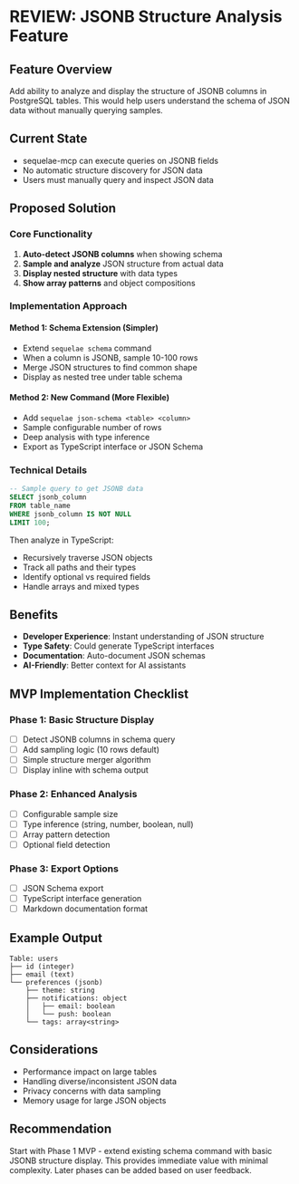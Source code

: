 # REVIEW: JSONB Structure Analysis Feature

## Feature Overview
Add ability to analyze and display the structure of JSONB columns in PostgreSQL tables. This would help users understand the schema of JSON data without manually querying samples.

## Current State
- sequelae-mcp can execute queries on JSONB fields
- No automatic structure discovery for JSON data
- Users must manually query and inspect JSON data

## Proposed Solution

### Core Functionality
1. **Auto-detect JSONB columns** when showing schema
2. **Sample and analyze** JSON structure from actual data
3. **Display nested structure** with data types
4. **Show array patterns** and object compositions

### Implementation Approach

#### Method 1: Schema Extension (Simpler)
- Extend `sequelae schema` command
- When a column is JSONB, sample 10-100 rows
- Merge JSON structures to find common shape
- Display as nested tree under table schema

#### Method 2: New Command (More Flexible)
- Add `sequelae json-schema <table> <column>`
- Sample configurable number of rows
- Deep analysis with type inference
- Export as TypeScript interface or JSON Schema

### Technical Details
```sql
-- Sample query to get JSONB data
SELECT jsonb_column 
FROM table_name 
WHERE jsonb_column IS NOT NULL 
LIMIT 100;
```

Then analyze in TypeScript:
- Recursively traverse JSON objects
- Track all paths and their types
- Identify optional vs required fields
- Handle arrays and mixed types

## Benefits
- **Developer Experience**: Instant understanding of JSON structure
- **Type Safety**: Could generate TypeScript interfaces
- **Documentation**: Auto-document JSON schemas
- **AI-Friendly**: Better context for AI assistants

## MVP Implementation Checklist

### Phase 1: Basic Structure Display
- [ ] Detect JSONB columns in schema query
- [ ] Add sampling logic (10 rows default)
- [ ] Simple structure merger algorithm
- [ ] Display inline with schema output

### Phase 2: Enhanced Analysis
- [ ] Configurable sample size
- [ ] Type inference (string, number, boolean, null)
- [ ] Array pattern detection
- [ ] Optional field detection

### Phase 3: Export Options
- [ ] JSON Schema export
- [ ] TypeScript interface generation
- [ ] Markdown documentation format

## Example Output
```
Table: users
├── id (integer)
├── email (text)
└── preferences (jsonb)
    ├── theme: string
    ├── notifications: object
    │   ├── email: boolean
    │   └── push: boolean
    └── tags: array<string>
```

## Considerations
- Performance impact on large tables
- Handling diverse/inconsistent JSON data
- Privacy concerns with data sampling
- Memory usage for large JSON objects

## Recommendation
Start with Phase 1 MVP - extend existing schema command with basic JSONB structure display. This provides immediate value with minimal complexity. Later phases can be added based on user feedback.